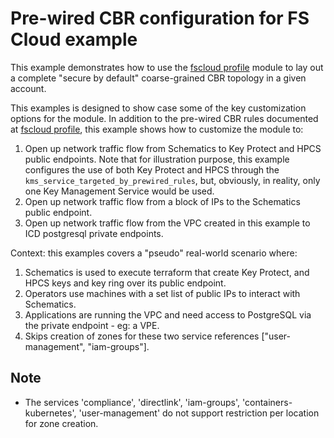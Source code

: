 # Pre-wired CBR configuration for FS Cloud example

This example demonstrates how to use the [fscloud profile](../../profiles/fscloud/) module to lay out a complete "secure by default" coarse-grained CBR topology in a given account.

This examples is designed to show case some of the key customization options for the module. In addition to the pre-wired CBR rules documented at [fscloud profile](../../profiles/fscloud/), this example shows how to customize the module to:
1. Open up network traffic flow from Schematics to Key Protect and HPCS public endpoints. Note that for illustration purpose, this example configures the use of both Key Protect and HPCS through the `kms_service_targeted_by_prewired_rules`, but, obviously, in reality, only one Key Management Service would be used.
2. Open up network traffic flow from a block of IPs to the Schematics public endpoint.
3. Open up network traffic flow from the VPC created in this example to ICD postgresql private endpoints.

Context: this examples covers a "pseudo" real-world scenario where:
1. Schematics is used to execute terraform that create Key Protect, and HPCS keys and key ring over its public endpoint.
2. Operators use machines with a set list of public IPs to interact with Schematics.
3. Applications are running the VPC and need access to PostgreSQL via the private endpoint - eg: a VPE.
4. Skips creation of zones for these two service references ["user-management", "iam-groups"].

## Note
- The services 'compliance', 'directlink', 'iam-groups', 'containers-kubernetes', 'user-management' do not support restriction per location for zone creation.
